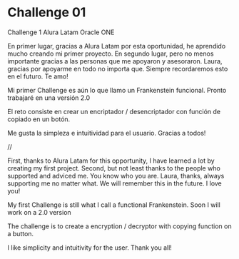 # Challenge 01
Challenge 1 Alura Latam Oracle ONE 

En primer lugar, gracias a Alura Latam por esta oportunidad, he aprendido mucho creando mi primer proyecto.
En segundo lugar, pero no menos importante gracias a las personas que me apoyaron y asesoraron.
Laura, gracias por apoyarme en todo no importa que. Siempre recordaremos esto en el futuro. Te amo!

Mi primer Challenge es aún lo que llamo un Frankenstein funcional. Pronto trabajaré en una versión 2.0

El reto consiste en crear un encriptador / desencriptador con función de copiado en un botón.

Me gusta la simpleza e intuitividad para el usuario.
Gracias a todos!

//

First, thanks to Alura Latam for this opportunity, I have learned a lot by creating my first project.
Second, but not least thanks to the people who supported and adviced me. You know who you are.
Laura, thanks, always supporting me no matter what. We will remember this in the future. I love you!

My first Challenge is still what I call a functional Frankenstein. Soon I will work on a 2.0 version

The challenge is to create a encryption / decryptor with copying function on a button.

I like simplicity and intuitivity for the user.
Thank you all!
